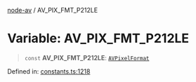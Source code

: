 [node-av](../globals.md) / AV\_PIX\_FMT\_P212LE

# Variable: AV\_PIX\_FMT\_P212LE

> `const` **AV\_PIX\_FMT\_P212LE**: [`AVPixelFormat`](../type-aliases/AVPixelFormat.md)

Defined in: [constants.ts:1218](https://github.com/seydx/av/blob/f8631fc881b394300b1479f511d55cf1c370a87f/src/constants/constants.ts#L1218)
